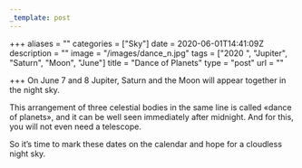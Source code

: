```yaml
---
_template: post
---
```




+++
aliases = ""
categories = ["Sky"]
date = 2020-06-01T14:41:09Z
description = ""
image = "/images/dance_n.jpg"
tags = ["2020 ", "Jupiter", "Saturn", "Moon", "June"]
title = "Dance of Planets"
type = "post"
url = ""

+++
On June 7 and 8 Jupiter, Saturn and the Moon will appear together in the night sky.  
  
This arrangement of three celestial bodies in the same line is called «dance of planets», and it can be well seen immediately after midnight. And for this, you will not even need a telescope.  
  
So it’s time to mark these dates on the calendar and hope for a cloudless night sky.
